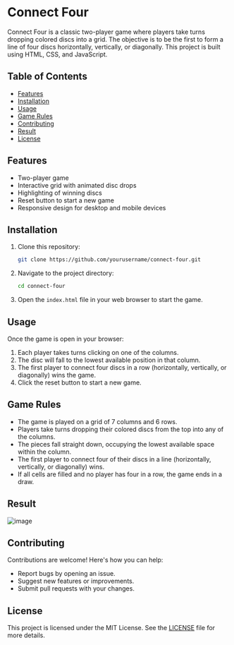# Connect Four

Connect Four is a classic two-player game where players take turns dropping colored discs into a grid. The objective is to be the first to form a line of four discs horizontally, vertically, or diagonally. This project is built using HTML, CSS, and JavaScript.

## Table of Contents

- [Features](#features)
- [Installation](#installation)
- [Usage](#usage)
- [Game Rules](#game-rules)
- [Contributing](#contributing)
- [Result](#result)
- [License](#license)

## Features

- Two-player game
- Interactive grid with animated disc drops
- Highlighting of winning discs
- Reset button to start a new game
- Responsive design for desktop and mobile devices

## Installation

1. Clone this repository:

    ```bash
    git clone https://github.com/yourusername/connect-four.git
    ```

2. Navigate to the project directory:

    ```bash
    cd connect-four
    ```

3. Open the `index.html` file in your web browser to start the game.

## Usage

Once the game is open in your browser:

1. Each player takes turns clicking on one of the columns.
2. The disc will fall to the lowest available position in that column.
3. The first player to connect four discs in a row (horizontally, vertically, or diagonally) wins the game.
4. Click the reset button to start a new game.

## Game Rules

- The game is played on a grid of 7 columns and 6 rows.
- Players take turns dropping their colored discs from the top into any of the columns.
- The pieces fall straight down, occupying the lowest available space within the column.
- The first player to connect four of their discs in a line (horizontally, vertically, or diagonally) wins.
- If all cells are filled and no player has four in a row, the game ends in a draw.
  
## Result

![image](https://github.com/user-attachments/assets/6e47a298-571e-4368-8b3e-ff151bc5a9b8)

## Contributing

Contributions are welcome! Here's how you can help:
- Report bugs by opening an issue.
- Suggest new features or improvements.
- Submit pull requests with your changes.

## License

This project is licensed under the MIT License. See the [LICENSE](LICENSE) file for more details.
